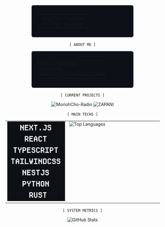 <div align="center">

<div style="border: 1px solid #30363d; border-radius: 6px; padding: 15px; margin: 10px; width: 300px; background-color: #0d1117;">
<table style="border: none; width: 100%">
<tr><td align="center" style="border: none;">
<span style="font-family: monospace;">フロデヴ • FLODEVV</span><br/>
<span style="font-family: monospace;">[SYSTEM]: WELCOME !</span>
</td></tr>
</table>
</div>

`[ ABOUT ME ]`

<div style="border: 1px solid #30363d; border-radius: 6px; padding: 15px; margin: 10px; width: 300px; background-color: #0d1117;">
<table>
<tr><td>
STATUS: STUDENT </br>
WORK: YES </br>
ROLE: FULL-STACK DEVELOPER
</td></tr>
</table>
</div>

`[ CURRENT PROJECTS ]`

<picture>
  <source media="(prefers-color-scheme: light)" srcset="https://img.shields.io/static/v1?message=MoriohCho-Radio&logo=github&label=&color=ffffff&logoColor=000000&labelColor=ffffff&style=for-the-badge">
  <source media="(prefers-color-scheme: dark)" srcset="https://img.shields.io/static/v1?message=MoriohCho-Radio&logo=github&label=&color=0d1116&logoColor=ffffff&labelColor=0d1116&style=for-the-badge">
  <img alt="MoriohCho-Radio" src="https://img.shields.io/static/v1?message=MoriohCho-Radio&logo=github&label=&color=0d1116&logoColor=ffffff&labelColor=0d1116&style=for-the-badge">
</picture>
<picture>
  <source media="(prefers-color-scheme: light)" srcset="https://img.shields.io/static/v1?message=ZAPANI&logo=github&label=&color=ffffff&logoColor=000000&labelColor=ffffff&style=for-the-badge">
  <source media="(prefers-color-scheme: dark)" srcset="https://img.shields.io/static/v1?message=ZAPANI&logo=github&label=&color=0d1116&logoColor=ffffff&labelColor=0d1116&style=for-the-badge">
  <img alt="ZAPANI" src="https://img.shields.io/static/v1?message=ZAPANI&logo=github&label=&color=0d1116&logoColor=ffffff&labelColor=0d1116&style=for-the-badge">
</picture>

`[ MAIN TECHS ]`

<table style="border: none; background: none; width: 100%;">
<tr style="border: none; background: none;">
<td style="border: none; width: 40%; vertical-align: top;">

<div align="center" style="max-width: 300px;">
  <picture>
    <source srcset="./svg/light/stack.png" media="(prefers-color-scheme: light)">
    <source srcset="./svg/dark/stack.png" media="(prefers-color-scheme: dark)">
    <img src="./svg/dark/stack.png" alt="Technologies Stack" width="225">
  </picture>
</div>

</td>
<td style="border: none; width: 60%; vertical-align: top;">

<picture>
  <source media="(prefers-color-scheme: light)" srcset="https://github-readme-stats.vercel.app/api/top-langs/?username=FloDevv&layout=compact&theme=light&bg_color=ffffff&title_color=000000&text_color=000000&icon_color=000000&border_color=000000&border_radius=6">
  <source media="(prefers-color-scheme: dark)" srcset="https://github-readme-stats.vercel.app/api/top-langs/?username=FloDevv&layout=compact&theme=dark&bg_color=0d1116&title_color=ffffff&text_color=ffffff&icon_color=ffffff&border_color=21262d&border_radius=6">
  <img alt="Top Languages" src="https://github-readme-stats.vercel.app/api/top-langs/?username=FloDevv&layout=compact&theme=dark&bg_color=0d1116&title_color=ffffff&text_color=ffffff&icon_color=ffffff&border_color=21262d&border_radius=6">
</picture>

</td>
</tr>
</table>

`[ SYSTEM METRICS ]`

<picture>
  <source media="(prefers-color-scheme: light)" srcset="https://pixel-profile-ui.vercel.app/api/github-stats?username=FloDevv&include_all_commits=true&pixelate_avatar=true&background=linear-gradient%280deg%2C+%23ffffff+0%25%2C+%23ffffff+100%25%29&color=%23000000">
  <source media="(prefers-color-scheme: dark)" srcset="https://pixel-profile-ui.vercel.app/api/github-stats?username=FloDevv&include_all_commits=true&pixelate_avatar=true&background=linear-gradient%280deg%2C+%230d1116FF+0%25%2C+%230d1116FF+100%25%29&color=%23ffffff">
  <img alt="GitHub Stats" src="https://pixel-profile-ui.vercel.app/api/github-stats?username=FloDevv&include_all_commits=true&pixelate_avatar=true&background=linear-gradient%280deg%2C+%230d1116FF+0%25%2C+%230d1116FF+100%25%29&color=%23ffffff">
</picture>

